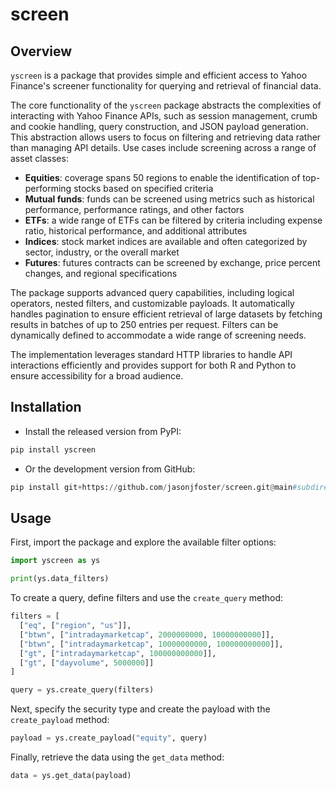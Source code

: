 # screen

## Overview

`yscreen` is a package that provides simple and efficient access to Yahoo Finance's screener functionality for querying and retrieval of financial data.

The core functionality of the `yscreen` package abstracts the complexities of interacting with Yahoo Finance APIs, such as session management, crumb and cookie handling, query construction, and JSON payload generation. This abstraction allows users to focus on filtering and retrieving data rather than managing API details. Use cases include screening across a range of asset classes:

* **Equities**: coverage spans 50 regions to enable the identification of top-performing stocks based on specified criteria
* **Mutual funds**: funds can be screened using metrics such as historical performance, performance ratings, and other factors
* **ETFs**: a wide range of ETFs can be filtered by criteria including expense ratio, historical performance, and additional attributes
* **Indices**: stock market indices are available and often categorized by sector, industry, or the overall market
* **Futures**: futures contracts can be screened by exchange, price percent changes, and regional specifications

The package supports advanced query capabilities, including logical operators, nested filters, and customizable payloads. It automatically handles pagination to ensure efficient retrieval of large datasets by fetching results in batches of up to 250 entries per request. Filters can be dynamically defined to accommodate a wide range of screening needs.

The implementation leverages standard HTTP libraries to handle API interactions efficiently and provides support for both R and Python to ensure accessibility for a broad audience.

## Installation

* Install the released version from PyPI:

```python
pip install yscreen
```

* Or the development version from GitHub:

```python
pip install git+https://github.com/jasonjfoster/screen.git@main#subdirectory=python
```

## Usage

First, import the package and explore the available filter options:

```python
import yscreen as ys

print(ys.data_filters)
```

To create a query, define filters and use the `create_query` method:

```python
filters = [
  ["eq", ["region", "us"]],
  ["btwn", ["intradaymarketcap", 2000000000, 10000000000]],
  ["btwn", ["intradaymarketcap", 10000000000, 100000000000]],
  ["gt", ["intradaymarketcap", 100000000000]],
  ["gt", ["dayvolume", 5000000]]
]

query = ys.create_query(filters)
```

Next, specify the security type and create the payload with the `create_payload` method:

```python
payload = ys.create_payload("equity", query)
```

Finally, retrieve the data using the `get_data` method:

```python
data = ys.get_data(payload)
```
